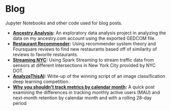 # Blog
Jupyter Notebooks and other code used for blog posts.

- **[Ancestry Analysis](https://github.com/JeffMacaluso/Blog/blob/master/AncestryAnalysis.ipynb):** An exploratory data analysis project in analyzing the data on my ancestry.com account using the exported GEDCOM file.
- **[Restaurant Recommender](https://github.com/JeffMacaluso/Blog/blob/master/Restaurant%20Recommender.ipynb):** Using recommender system theory and Foursquare reviews to find new restaurants based off of similarity of reviews to favorite restaurants.
- **[Streaming NYC](https://github.com/JeffMacaluso/Blog/blob/master/StreamingNYC/StreamingManhattanTraffic.ipynb):** Using Spark Streaming to stream traffic data from sensors at different intersections in New York City provided by NYC DOT.
- **[AnalyzeThisAI](https://github.com/JeffMacaluso/Blog/blob/master/AnalyzeThisAI.md):** Write-up of the winning script of an image classification deep learning competition.
- **[Why you shouldn't track metrics by calendar month](https://github.com/JeffMacaluso/Blog/blob/master/metricBiasByCalendarMonth.ipynb):** A quick post examining the differences in tracking monthly active users (MAU) and next-month retention by calendar month and with a rolling 28-day period
